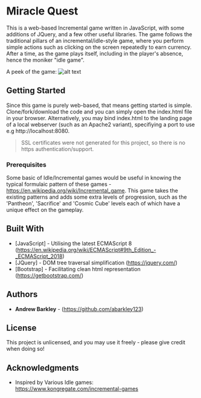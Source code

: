 # Miracle Quest

This is a web-based Incremental game written in JavaScript, with some additions of JQuery, and a few other useful libraries. The game follows the traditional pillars of an incremental/idle-style game, where you perform simple actions such as clicking on the screen repeatedly to earn currency. After a time, as the game plays itself, including in the player's absence, hence the moniker "idle game". 

A peek of the game: 
![alt text](https://github.com/abarkley123/Miracle-Quest/data/screenshot.png "Screenshot of gameplay")


## Getting Started

Since this game is purely web-based, that means getting started is simple. Clone/fork/download the code and you can simply open the index.html file in your browser. Alternatively, you may bind index.html to the landing page of a local webserver (such as an Apache2 variant), specifiying a port to use e.g http://localhost:8080. 

> SSL certificates were not generated for this project, so there is no https authentication/support.


### Prerequisites

Some basic of Idle/Incremental games would be useful in knowing the typical formulaic pattern of these games - https://en.wikipedia.org/wiki/Incremental_game. This game takes the existing patterns and adds some extra levels of progression, such as the 'Pantheon', 'Sacrifice' and 'Cosmic Cube' levels each of which have a unique effect on the gameplay.

## Built With

* [JavaScript] - Utilising the latest ECMAScript 8 (https://en.wikipedia.org/wiki/ECMAScript#9th_Edition_-_ECMAScript_2018)
* [JQuery] - DOM tree traversal simplification (https://jquery.com/)
* [Bootstrap] - Facilitating clean html representation (https://getbootstrap.com/)

## Authors

*  **Andrew Barkley** - (https://github.com/abarkley123)

## License

This project is unlicensed, and you may use it freely - please give credit when doing so!

## Acknowledgments

* Inspired by Various Idle games: https://www.kongregate.com/incremental-games

